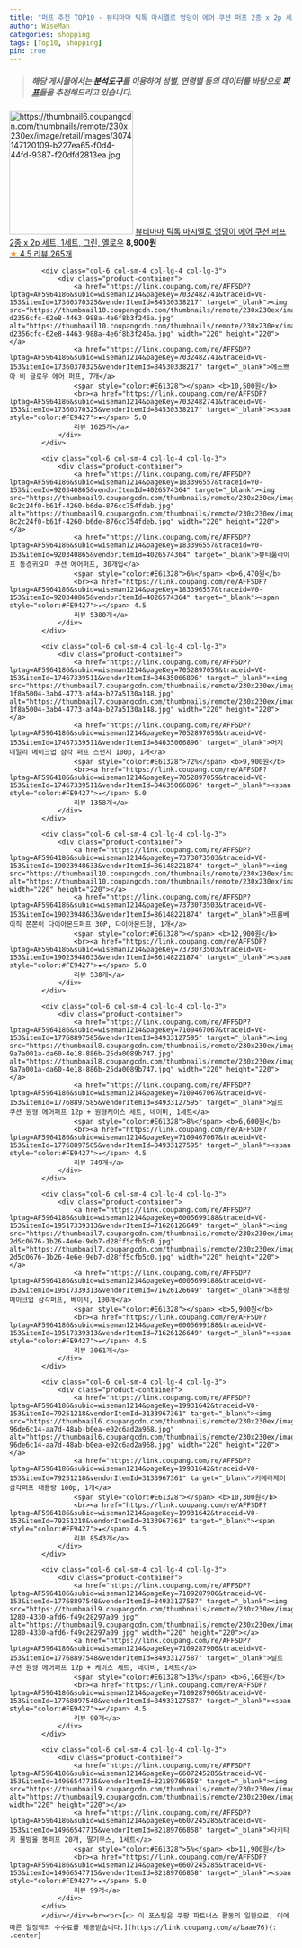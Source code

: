 ```yaml
---
title: "퍼프 추천 TOP10 - 뷰티마마 틱톡 마시멜로 엉덩이 에어 쿠션 퍼프 2종 x 2p 세트, 1세트, 그린, 옐로우"
author: WiseMan
categories: shopping
tags: [Top10, shopping]
pin: true
---
```


> ##### 해당 게시물에서는 [**분석도구**](https://itemscout.io/)를 이용하여 **성별**, **연령별** 등의 데이터를 바탕으로 [**퍼프**](https://link.coupang.com/a/baae76)들을 추천해드리고 있습니다.
<div class="container"><div class="row">
            <div class="col-6 col-sm-4 col-lg-4 col-lg-3">
                <div class="product-container">
                    <a href="https://link.coupang.com/re/AFFSDP?lptag=AF5964186&subid=wiseman1214&pageKey=7440295543&traceid=V0-153&itemId=19345743138&vendorItemId=86459128719" target="_blank"><img src="https://thumbnail6.coupangcdn.com/thumbnails/remote/230x230ex/image/retail/images/3074147120109-b227ea65-f0d4-44fd-9387-f20dfd2813ea.jpg" alt="https://thumbnail6.coupangcdn.com/thumbnails/remote/230x230ex/image/retail/images/3074147120109-b227ea65-f0d4-44fd-9387-f20dfd2813ea.jpg" width="220" height="220"></a>
                    <a href="https://link.coupang.com/re/AFFSDP?lptag=AF5964186&subid=wiseman1214&pageKey=7440295543&traceid=V0-153&itemId=19345743138&vendorItemId=86459128719" target="_blank">뷰티마마 틱톡 마시멜로 엉덩이 에어 쿠션 퍼프 2종 x 2p 세트, 1세트, 그린, 옐로우</a>
                    <span style="color:#E61328"></span> <b>8,900원</b>
                    <br><a href="https://link.coupang.com/re/AFFSDP?lptag=AF5964186&subid=wiseman1214&pageKey=7440295543&traceid=V0-153&itemId=19345743138&vendorItemId=86459128719" target="_blank"><span style="color:#FE9427">★</span> 4.5
                    리뷰 265개</a>
                </div>
            </div>
            
            <div class="col-6 col-sm-4 col-lg-4 col-lg-3">
                <div class="product-container">
                    <a href="https://link.coupang.com/re/AFFSDP?lptag=AF5964186&subid=wiseman1214&pageKey=7032482741&traceid=V0-153&itemId=17360370325&vendorItemId=84530338217" target="_blank"><img src="https://thumbnail10.coupangcdn.com/thumbnails/remote/230x230ex/image/retail/images/284613151466356-d2356cfc-62e8-4463-988a-4e6f8b3f246a.jpg" alt="https://thumbnail10.coupangcdn.com/thumbnails/remote/230x230ex/image/retail/images/284613151466356-d2356cfc-62e8-4463-988a-4e6f8b3f246a.jpg" width="220" height="220"></a>
                    <a href="https://link.coupang.com/re/AFFSDP?lptag=AF5964186&subid=wiseman1214&pageKey=7032482741&traceid=V0-153&itemId=17360370325&vendorItemId=84530338217" target="_blank">에스쁘아 비 글로우 에어 퍼프, 7개</a>
                    <span style="color:#E61328"></span> <b>10,500원</b>
                    <br><a href="https://link.coupang.com/re/AFFSDP?lptag=AF5964186&subid=wiseman1214&pageKey=7032482741&traceid=V0-153&itemId=17360370325&vendorItemId=84530338217" target="_blank"><span style="color:#FE9427">★</span> 5.0
                    리뷰 1625개</a>
                </div>
            </div>
            
            <div class="col-6 col-sm-4 col-lg-4 col-lg-3">
                <div class="product-container">
                    <a href="https://link.coupang.com/re/AFFSDP?lptag=AF5964186&subid=wiseman1214&pageKey=183396557&traceid=V0-153&itemId=920340865&vendorItemId=4026574364" target="_blank"><img src="https://thumbnail9.coupangcdn.com/thumbnails/remote/230x230ex/image/retail/images/201677919917226-8c2c24f0-b61f-4260-b6de-876cc754fdeb.jpg" alt="https://thumbnail9.coupangcdn.com/thumbnails/remote/230x230ex/image/retail/images/201677919917226-8c2c24f0-b61f-4260-b6de-876cc754fdeb.jpg" width="220" height="220"></a>
                    <a href="https://link.coupang.com/re/AFFSDP?lptag=AF5964186&subid=wiseman1214&pageKey=183396557&traceid=V0-153&itemId=920340865&vendorItemId=4026574364" target="_blank">뷰티풀라이프 동경귀요미 쿠션 에어퍼프, 30개입</a>
                    <span style="color:#E61328">6%</span> <b>6,470원</b>
                    <br><a href="https://link.coupang.com/re/AFFSDP?lptag=AF5964186&subid=wiseman1214&pageKey=183396557&traceid=V0-153&itemId=920340865&vendorItemId=4026574364" target="_blank"><span style="color:#FE9427">★</span> 4.5
                    리뷰 5380개</a>
                </div>
            </div>
            
            <div class="col-6 col-sm-4 col-lg-4 col-lg-3">
                <div class="product-container">
                    <a href="https://link.coupang.com/re/AFFSDP?lptag=AF5964186&subid=wiseman1214&pageKey=7052897059&traceid=V0-153&itemId=17467339511&vendorItemId=84635066896" target="_blank"><img src="https://thumbnail7.coupangcdn.com/thumbnails/remote/230x230ex/image/retail/images/284613471232288-1f8a5004-3ab4-4773-af4a-b27a5130a148.jpg" alt="https://thumbnail7.coupangcdn.com/thumbnails/remote/230x230ex/image/retail/images/284613471232288-1f8a5004-3ab4-4773-af4a-b27a5130a148.jpg" width="220" height="220"></a>
                    <a href="https://link.coupang.com/re/AFFSDP?lptag=AF5964186&subid=wiseman1214&pageKey=7052897059&traceid=V0-153&itemId=17467339511&vendorItemId=84635066896" target="_blank">머지 데일리 메이크업 삼각 퍼프 스펀지 100p, 1개</a>
                    <span style="color:#E61328">72%</span> <b>9,900원</b>
                    <br><a href="https://link.coupang.com/re/AFFSDP?lptag=AF5964186&subid=wiseman1214&pageKey=7052897059&traceid=V0-153&itemId=17467339511&vendorItemId=84635066896" target="_blank"><span style="color:#FE9427">★</span> 5.0
                    리뷰 1358개</a>
                </div>
            </div>
            
            <div class="col-6 col-sm-4 col-lg-4 col-lg-3">
                <div class="product-container">
                    <a href="https://link.coupang.com/re/AFFSDP?lptag=AF5964186&subid=wiseman1214&pageKey=7373073503&traceid=V0-153&itemId=19023948633&vendorItemId=86148221874" target="_blank"><img src="https://thumbnail10.coupangcdn.com/thumbnails/remote/230x230ex/image/vendor_inventory/192a/aca77b4ea8b0532e30de59e77d2462019a09c622fda4e1685aa90d9ab334.jpg" alt="https://thumbnail10.coupangcdn.com/thumbnails/remote/230x230ex/image/vendor_inventory/192a/aca77b4ea8b0532e30de59e77d2462019a09c622fda4e1685aa90d9ab334.jpg" width="220" height="220"></a>
                    <a href="https://link.coupang.com/re/AFFSDP?lptag=AF5964186&subid=wiseman1214&pageKey=7373073503&traceid=V0-153&itemId=19023948633&vendorItemId=86148221874" target="_blank">프롬베이직 쫀쫀이 다이아몬드퍼프 30P, 다이아몬드형, 1개</a>
                    <span style="color:#E61328"></span> <b>12,900원</b>
                    <br><a href="https://link.coupang.com/re/AFFSDP?lptag=AF5964186&subid=wiseman1214&pageKey=7373073503&traceid=V0-153&itemId=19023948633&vendorItemId=86148221874" target="_blank"><span style="color:#FE9427">★</span> 5.0
                    리뷰 538개</a>
                </div>
            </div>
            
            <div class="col-6 col-sm-4 col-lg-4 col-lg-3">
                <div class="product-container">
                    <a href="https://link.coupang.com/re/AFFSDP?lptag=AF5964186&subid=wiseman1214&pageKey=7109467067&traceid=V0-153&itemId=17768897585&vendorItemId=84933127595" target="_blank"><img src="https://thumbnail8.coupangcdn.com/thumbnails/remote/230x230ex/image/retail/images/1071525390042004-9a7a001a-da60-4e18-886b-25da0089b747.jpg" alt="https://thumbnail8.coupangcdn.com/thumbnails/remote/230x230ex/image/retail/images/1071525390042004-9a7a001a-da60-4e18-886b-25da0089b747.jpg" width="220" height="220"></a>
                    <a href="https://link.coupang.com/re/AFFSDP?lptag=AF5964186&subid=wiseman1214&pageKey=7109467067&traceid=V0-153&itemId=17768897585&vendorItemId=84933127595" target="_blank">닐로 쿠션 원형 에어퍼프 12p + 원형케이스 세트, 네이비, 1세트</a>
                    <span style="color:#E61328">8%</span> <b>6,600원</b>
                    <br><a href="https://link.coupang.com/re/AFFSDP?lptag=AF5964186&subid=wiseman1214&pageKey=7109467067&traceid=V0-153&itemId=17768897585&vendorItemId=84933127595" target="_blank"><span style="color:#FE9427">★</span> 4.5
                    리뷰 749개</a>
                </div>
            </div>
            
            <div class="col-6 col-sm-4 col-lg-4 col-lg-3">
                <div class="product-container">
                    <a href="https://link.coupang.com/re/AFFSDP?lptag=AF5964186&subid=wiseman1214&pageKey=6005699188&traceid=V0-153&itemId=19517339313&vendorItemId=71626126649" target="_blank"><img src="https://thumbnail7.coupangcdn.com/thumbnails/remote/230x230ex/image/retail/images/541783681004855-2d5c0676-1b26-4e6e-9eb7-d28ff5cfb5c0.jpg" alt="https://thumbnail7.coupangcdn.com/thumbnails/remote/230x230ex/image/retail/images/541783681004855-2d5c0676-1b26-4e6e-9eb7-d28ff5cfb5c0.jpg" width="220" height="220"></a>
                    <a href="https://link.coupang.com/re/AFFSDP?lptag=AF5964186&subid=wiseman1214&pageKey=6005699188&traceid=V0-153&itemId=19517339313&vendorItemId=71626126649" target="_blank">대용량 메이크업 삼각퍼프, 베이지, 100개</a>
                    <span style="color:#E61328"></span> <b>5,900원</b>
                    <br><a href="https://link.coupang.com/re/AFFSDP?lptag=AF5964186&subid=wiseman1214&pageKey=6005699188&traceid=V0-153&itemId=19517339313&vendorItemId=71626126649" target="_blank"><span style="color:#FE9427">★</span> 4.5
                    리뷰 3061개</a>
                </div>
            </div>
            
            <div class="col-6 col-sm-4 col-lg-4 col-lg-3">
                <div class="product-container">
                    <a href="https://link.coupang.com/re/AFFSDP?lptag=AF5964186&subid=wiseman1214&pageKey=19931642&traceid=V0-153&itemId=79251218&vendorItemId=3133967361" target="_blank"><img src="https://thumbnail6.coupangcdn.com/thumbnails/remote/230x230ex/image/retail/images/618842322817436-96de6c14-aa7d-48ab-b0ea-e02c6ad2a968.jpg" alt="https://thumbnail6.coupangcdn.com/thumbnails/remote/230x230ex/image/retail/images/618842322817436-96de6c14-aa7d-48ab-b0ea-e02c6ad2a968.jpg" width="220" height="220"></a>
                    <a href="https://link.coupang.com/re/AFFSDP?lptag=AF5964186&subid=wiseman1214&pageKey=19931642&traceid=V0-153&itemId=79251218&vendorItemId=3133967361" target="_blank">키메라제이 삼각퍼프 대용량 100p, 1개</a>
                    <span style="color:#E61328"></span> <b>10,300원</b>
                    <br><a href="https://link.coupang.com/re/AFFSDP?lptag=AF5964186&subid=wiseman1214&pageKey=19931642&traceid=V0-153&itemId=79251218&vendorItemId=3133967361" target="_blank"><span style="color:#FE9427">★</span> 4.5
                    리뷰 8543개</a>
                </div>
            </div>
            
            <div class="col-6 col-sm-4 col-lg-4 col-lg-3">
                <div class="product-container">
                    <a href="https://link.coupang.com/re/AFFSDP?lptag=AF5964186&subid=wiseman1214&pageKey=7109287906&traceid=V0-153&itemId=17768897548&vendorItemId=84933127587" target="_blank"><img src="https://thumbnail9.coupangcdn.com/thumbnails/remote/230x230ex/image/retail/images/2023/02/03/11/8/367983ef-1280-4330-afd6-f49c28297a09.jpg" alt="https://thumbnail9.coupangcdn.com/thumbnails/remote/230x230ex/image/retail/images/2023/02/03/11/8/367983ef-1280-4330-afd6-f49c28297a09.jpg" width="220" height="220"></a>
                    <a href="https://link.coupang.com/re/AFFSDP?lptag=AF5964186&subid=wiseman1214&pageKey=7109287906&traceid=V0-153&itemId=17768897548&vendorItemId=84933127587" target="_blank">닐로 쿠션 원형 에어퍼프 12p + 케이스 세트, 네이비, 1세트</a>
                    <span style="color:#E61328">13%</span> <b>6,160원</b>
                    <br><a href="https://link.coupang.com/re/AFFSDP?lptag=AF5964186&subid=wiseman1214&pageKey=7109287906&traceid=V0-153&itemId=17768897548&vendorItemId=84933127587" target="_blank"><span style="color:#FE9427">★</span> 4.5
                    리뷰 90개</a>
                </div>
            </div>
            
            <div class="col-6 col-sm-4 col-lg-4 col-lg-3">
                <div class="product-container">
                    <a href="https://link.coupang.com/re/AFFSDP?lptag=AF5964186&subid=wiseman1214&pageKey=6607245285&traceid=V0-153&itemId=14966547715&vendorItemId=82189766858" target="_blank"><img src="https://thumbnail9.coupangcdn.com/thumbnails/remote/230x230ex/image/vendor_inventory/6e69/8550dafa53475a186f6b622af6dcc23edac50a06b0283b98bfbc75f9e3aa.jpg" alt="https://thumbnail9.coupangcdn.com/thumbnails/remote/230x230ex/image/vendor_inventory/6e69/8550dafa53475a186f6b622af6dcc23edac50a06b0283b98bfbc75f9e3aa.jpg" width="220" height="220"></a>
                    <a href="https://link.coupang.com/re/AFFSDP?lptag=AF5964186&subid=wiseman1214&pageKey=6607245285&traceid=V0-153&itemId=14966547715&vendorItemId=82189766858" target="_blank">타키타키 물방울 똥퍼프 20개, 딸기무스, 1세트</a>
                    <span style="color:#E61328">5%</span> <b>11,900원</b>
                    <br><a href="https://link.coupang.com/re/AFFSDP?lptag=AF5964186&subid=wiseman1214&pageKey=6607245285&traceid=V0-153&itemId=14966547715&vendorItemId=82189766858" target="_blank"><span style="color:#FE9427">★</span> 5.0
                    리뷰 99개</a>
                </div>
            </div>
            </div></div><br><br>[👉 이 포스팅은 쿠팡 파트너스 활동의 일환으로, 이에 따른 일정액의 수수료를 제공받습니다.](https://link.coupang.com/a/baae76){: .center}